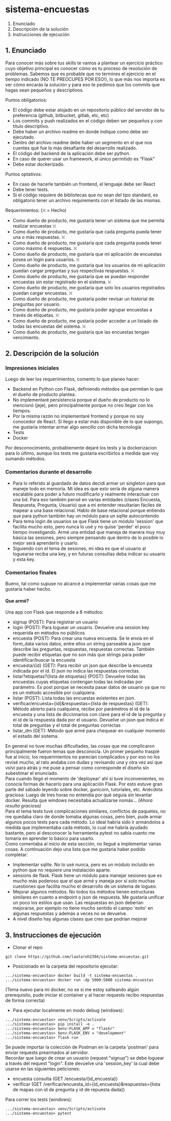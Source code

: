 # sistema-encuestas

1. Enunciado
1. Descripción de la solución
1. Instrucciones de ejecución

## 1. Enunciado

Para conocer más sobre tus skills te vamos a plantear un ejercicio práctico cuyo objetivo principal es conocer cómo es tu proceso de resolución de problemas. Sabemos que es probable que no termines el ejercicio en el tiempo indicado (NO TE PREOCUPES POR ESO!), lo que más nos importa es ver cómo encarás la solución y para eso te pedimos que los commits que hagas sean pequeños y descriptivos.

Puntos obligatorios:

 - El código debe estar alojado en un repositorio público del servidor de tu preferencia (github, bitbucket, gitlab, etc, etc)
 - Los commits y push realizados en el código deben ser pequeños y con titulo descriptivo.
 - Debe haber un archivo readme en donde indique como debe ser ejecutado.
 - Dentro del archivo readme debe haber un segmento en el que nos cuentes qué fue lo más desafiante del desarrollo realizado.
 - El código del backend de la aplicación debe ser python.
 - En caso de querer usar un framework, el único permitido es “Flask”
 - Debe estar dockerizado.

Puntos optativos:

 - En caso de hacerle también un frontend, el lenguaje debe ser React
 - Debe tener tests.
 - Si el código requiere de bibliotecas que no sean del tipo standard, es obligatorio tener un archivo requirements con el listado de las mismas.



Requerimientos:
(⛌ = Hecho)
- Como dueño de producto, me gustaría tener un sistema que me permita realizar encuestas                                            ⛌
- Como dueño de producto, me gustaría que cada pregunta pueda tener una o más respuestas.                                           ⛌
- Como dueño de producto, me gustaría que cada pregunta pueda tener como máximo 4 respuestas.                                       ⛌
- Como dueño de producto, me gustaría que mi aplicación de encuestas posea un login para usuarios.                                  ⛌
- Como dueño de producto, me gustaría que los usuarios de mi aplicación puedan cargar preguntas y sus respectivas respuestas.       ⛌
- Como dueño de producto, me gustaría que se puedan responder encuestas sin estar registrado en el sistema.                         ⛌
- Como dueño de producto, me gustaría que solo los usuarios registrados puedan cargar encuestas.                                    ⛌
- Como dueño de producto, me gustaría poder revisar un historial de preguntas por usuario.
- Como dueño de producto, me gustaría poder agrupar encuestas a través de etiquetas.                                                ⛌
- Como dueño de producto, me gustaría poder acceder a un listado de todas las encuestas del sistema.                                ⛌
- Como dueño de producto, me gustaría que las encuestas tengan vencimiento.

## 2. Descripción de la solución

### Impresiones iniciales

Luego de leer los requerimientos, comento lo que planeo hacer: 
- Backend en Python con Flask, definiendo métodos que permitan lo que el dueño de producto plantea.
- No implementaré persistencia porque el dueño de producto no lo mencionó (jeje), pero principalmente porque no creo llegar con los tiempos.
- Por la misma razón no implementaré frontend y porque no soy conocedor de React. Si llego a estar más disponible de lo que supongo, me gustaría intentar armar algo sencillo con dicha tecnología
- Tests
- Docker

Por desconocimiento, probablemente dejaré los tests y la dockerizacion para lo último, aunque los tests me gustaría escribirlos a medida que voy sumando métodos.

### Comentarios durante el desarrollo

- Para lo referido al guardado de datos decidí armar un singleton para que maneje todo en memoria. Mi idea es que esto sería de alguna manera escalable para poder a futuro modificarlo y realmente interactuar con una bd. Para eso también pensé en varias entidades (clases Encuesta, Respuesta, Pregunta, Usuario) que a mi entender resultarían fáciles de mapear a una base relacional. Hablo de base relacional porque entiendo que para python también hay un módulo para un sqlite autocontenido
- Para tema login de usuarios se que Flask tiene un módulo 'session' que facilita mucho esto, pero nunca lo usé y no quise 'perder' el poco tiempo investigando. Armé una entidad que maneja de manera muy muy básica las sesiones, pero siempre pensando que dentro de lo posible lo mejor será aprenderlo y usarlo.
- Siguiendo con el tema de sesiones, mi idea es que el usuario al loguearse reciba una key, y en futuras consultas deba indicar su usuario y esta key.

### Comentarios finales

Bueno, tal como supuse no alcancé a implementar varias cosas que me gustaría haber hecho.

#### Que armé?
Una app con Flask que responde a 8 métodos:
- signup (POST): Para registrar un usuario
- login (POST): Para loguear un usuario. Devuelve una session key requerida en métodos no públicos
- encuesta (POST): Para crear una nueva encuesta. Se le envía en el form_data varios datos, entre ellos un string parseable a json que describe las preguntas, respuestas, respuestas correctas. También puede recibir etiquetas que no son más que strings para poder identificar/buscar la encuesta
- encuesta/{id} (GET): Para recibir un json que describe la encuesta indicada por el id. El json no indica las respuestas correctas.
- listar?etiquetas?{lista de etiquetas} (POST): Devuelve todas las encuestas cuyas etiquetas contengan todas las indicadas por parámetro. Es post porque se necesita pasar datos de usuario ya que no es un método accesible por cualquiera.
- listar (POST): Lista todas las encuestas existentes en json.
- verificar/encuesta={id}&respuestas={lista de respuestas} (GET): Método abierto para cualquiera, recibe por parámetros el id de la encuesta y una lista de diccionarios con clave para el id de la pregunta y el id de la respuesta dada por el usuario. Devuelve un json que indica el total de preguntas y el total de preguntas correctas
- listar_dm (GET): Método que armé para chequear en cualquier momento el estado del sistema.

En general no tuve muchas dificultades, las cosas que me complicaron principalmente fueron temas que desconocía. Un primer pequeño traspié fue al inicio, los requerimientos no parecían complicados y por eso no los revisé mucho, al rato andaba con dudas y revisando una y otra vez así que volví para atrás y me puse a pensar como corresponde el diseño sin subestimar el enunciado.\
Para cuando llegó el momento de 'deployear' ahí si tuve inconvenientes, no conocía formas de hacerlo para una aplicación Flask. Por esto estuve gran parte del sábado leyendo sobre docker, gunicorn, tutoriales, etc. Anécdota graciosa: Luego de tres horas no entendía por qué seguía sin levantar docker. Resulta que windows necesitaba actualizarse nomás... *(Ahora resulta graciosa)* \
Para el tema tests tuve complicaciones similares, conflictos de paquetes, no me quedaba claro de donde tomaba algunas cosas, pero bien, pude armar algunos pocos tests para cada método. Lo ideal habría sido ir armándolos a medida que implementaba cada método, lo cual me habría ayudado bastante, pero al desconocer la herramienta pytest no sabía cuanto me tomaría en aprender lo básico para usarlo.\
Como comentaba al inicio de esta sección, no llegué a implementar varias cosas. A continuación dejo una lista que me gustaría haber podido completar:
- Implementar sqlite. No lo usé nunca, pero es un módulo incluido en python que no requiere una instalación aparte.
- sessions de flask. Flask tiene un módulo para manejar sesiones que es mucho más poderoso que el que armé y maneja por sí solo muchas cuestiones que facilita mucho el desarrollo de un sistema de logueo.
- Mejorar algunos métodos. No todos los métodos tienen estructuras similares en cuanto a endpoint o json de respuesta. Me gustaría unificar un poco los estilos que usan. Las respuestas en json deberían mejorarse, por ejemplo no tiene mucho sentido el campo 'exito' en algunas respuestas y además a veces no se devuelve.
- A nivel diseño hay algunas clases que creo que podrían mejorar

## 3. Instrucciones de ejecución

- Clonar el repo
```
git clone https://github.com/lautaroh2394/sistema-encuestas.git
```

- Posicionado en la carpeta del repositorio ejecutar:
```
.../sistema-encuestas> docker build -t sistema-encuestas .
.../sistema-encuestas> docker run -dp 5000:5000 sistema-encuestas
```
(Tema nuevo para mi docker, no se si me estoy salteando algún prerequisito, pude iniciar el container y al hacer requests recibo respuestas de forma correcta)

- Para ejecutar localmente en modo debug (windows):
```
.../sistema-encuestas> venv/Scripts/activate
.../sistema-encuestas> pip install -e .
.../sistema-encuestas> $env:FLASK_APP = "flaskr"
.../sistema-encuestas> $env:FLASK_ENV = "development"
.../sistema-encuestas> flask run
```

Se puede importar la colección de Postman en la carpeta 'postman' para enviar requests prearmados al servidor. \
Recordar que luego de crear un usuario (request "signup") se debe loguear a través del request "login". Este devuelve una 'session_key' la cual debe usarse en las siguientes peticiones:
- encuesta consulta (GET /encuesta/{id_encuesta})
- verificar (GET /verificar/encuesta_id={id_encuesta}&respuestas={lista de mapas con id de pregunta y id de repuesta dada})

Para correr los tests (windows):
```
.../sistema-encuestas> venv/Scripts/activate
.../sistema-encuestas> pytest
```